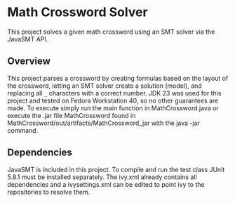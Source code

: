 # Math Crossword Solver

This project solves a given math crossword using an SMT solver via the JavaSMT API.

## Overview

This project parses a crossword by creating formulas based on the layout of the crossword, letting an SMT solver create a solution (model), and replacing all `_` characters with a correct number.
JDK 23 was used for this project and tested on Fedora Workstation 40, so no other guarantees are made.
To execute simply run the main function in MathCrossword.java or execute the .jar file MathCrossword found in MathCrossword/out/artifacts/MathCrossword_jar with the java -jar command.

## Dependencies

JavaSMT is included in this project. To compile and run the test class JUnit 5.8.1 must be installed separately. The ivy.xml already contains all dependencies and a ivysettings.xml can be edited to point ivy to the repositories to resolve them. 
